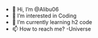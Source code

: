 - 👋 Hi, I’m @Alibu06
- 👀 I’m interested in Coding
- 🌱 I’m currently learning h2 code
- 📫 How to reach me? -Universe

<!---
Alibu06/Alibu06 is a ✨ special ✨ repository because its `README.md` (this file) appears on your GitHub profile.
You can click the Preview link to take a look at your changes.
--->
